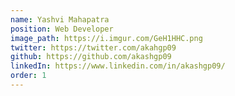 ```yaml
---
name: Yashvi Mahapatra
position: Web Developer
image_path: https://i.imgur.com/GeH1HHC.png
twitter: https://twitter.com/akahgp09
github: https://github.com/akashgp09
linkedIn: https://www.linkedin.com/in/akashgp09/
order: 1
---
```

